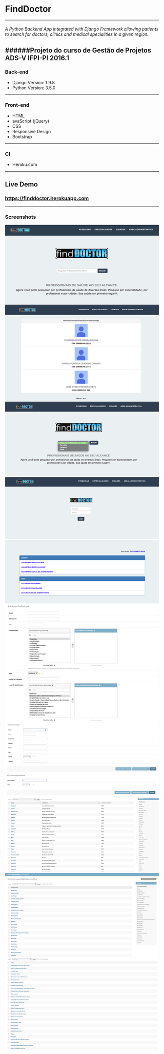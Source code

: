 # FindDoctor
----
###### A Python Backend App integrated with Django Framework allowing patients to search for doctors, clinics and medical specialities in a given region.
######Projeto do curso de Gestão de Projetos ADS-V IFPI-PI 2016.1
------------

### Back-end
- Django Version: 1.9.8
- Python Version: 3.5.0
----
### Front-end
- HTML
- avaScript (jQuery)
- CSS
- Responsive Design
- Bootstrap
----
### CI
- Heroku.com
---

## Live Demo

### https://finddoctor.herokuapp.com

---

### Screenshots

![](front-end/find-doctor.png)
![](front-end/doctors.png)
![](front-end/city.png)
![](front-end/admin.png)
![](front-end/register.png)
![](front-end/register1.png)
![](front-end/insert.png)
![](front-end/insert1.png)
![](front-end/list.png)
![](front-end/list1.png)
![](front-end/list2.png)


